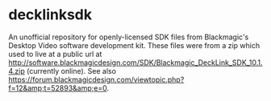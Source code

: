 # decklinksdk
An unofficial repository for openly-licensed SDK files from Blackmagic's Desktop Video software development kit. These files were from a zip which used to live at a public url at http://software.blackmagicdesign.com/SDK/Blackmagic_DeckLink_SDK_10.1.4.zip (currently online). See also https://forum.blackmagicdesign.com/viewtopic.php?f=12&amp;t=52893&amp;e=0.

